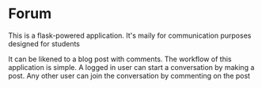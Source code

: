 # Forum
This is a flask-powered application. It's maily for communication purposes designed for students

It can be likened to a blog post with comments. The workflow of this application is simple. A logged in user can start a conversation by making a post. Any other user can join the conversation by commenting on the post
